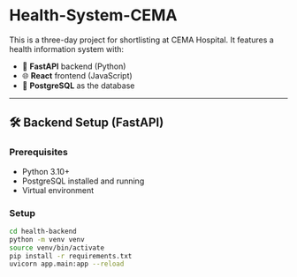 # Health-System-CEMA

This is a three-day project for shortlisting at CEMA Hospital. It features a health information system with:

- 🧠 **FastAPI** backend (Python)
- 🌐 **React** frontend (JavaScript)
- 🐘 **PostgreSQL** as the database

---

## 🛠️ Backend Setup (FastAPI)

### Prerequisites
- Python 3.10+
- PostgreSQL installed and running
- Virtual environment

### Setup
```bash
cd health-backend
python -m venv venv
source venv/bin/activate
pip install -r requirements.txt
uvicorn app.main:app --reload
